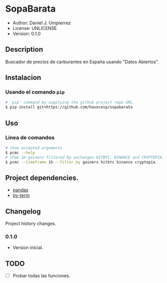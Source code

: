 # SopaBarata

 - Author: Daniel J. Umpierrez
 - License: UNLICENSE
 - Version: 0.1.0

## Description

Buscador de precios de carburantes en España usando "Datos Abiertos".

## Instalacion

### Usando el comando `pip`

```sh
# `pip` command by supplying the github project repo URL.
$ pip install git+https://github.com/havocesp/sopabarata
```

## Uso

### Línea de comandos

```sh
# show accepted arguments
$ pcmc --help
# show 1H gainers filtered by exchanges HITBTC, BINANCE and CRYPTOPIA
$ pcmc --timeframe 1h --filter_by gainers hitbtc binance cryptopia
```

## Project dependencies.
 - [pandas](https://pypi.org/project/pandas/)
 - [py-term](https://pypi.org/project/py-term)

## Changelog

Project history changes.

### 0.1.0

 - Version inicial.
 
## TODO
 - [ ] Probar todas las funciones.
